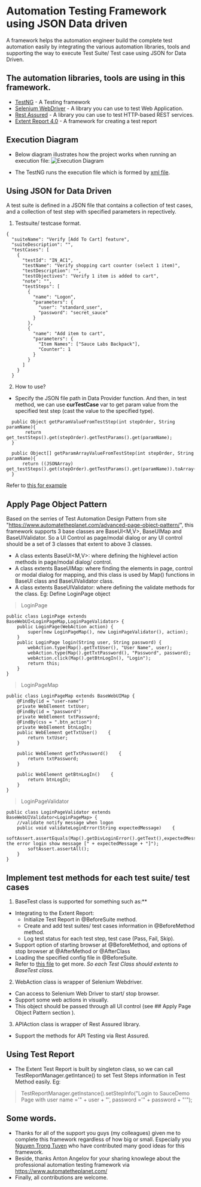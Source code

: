 # Automation Testing Framework using JSON Data driven
A framework helps the automation engineer build the complete test automation easily by integrating the various automation libraries, tools and supporting the way to execute Test Suite/ Test case using JSON for Data Driven.
## The automation libraries, tools are using in this framework.
- [TestNG](https://testng.org/doc/index.html)                - A Testing framework
- [Selenium WebDriver](https://www.seleniumhq.org/)    - A library you can use to test Web Application.
- [Rest Assured](http://rest-assured.io/)          - A library you can use to test HTTP-based REST services.
- [Extent Report 4.0](http://extentreports.com/)     - A framework for creating a test report

## Execution Diagram
- Below diagram illustrates how the project works when running an execution file:
![Execution Diagram](https://github.com/sugia279/AutomationTestingFramework/blob/master/ExecutionDiagram.png)

- The TestNG runs the execution file which is formed by [xml file](https://github.com/sugia279/AutomationTestingFramework/tree/master/src/test/executionfile/saucedemo_webuitesting).

## Using JSON for Data Driven
A test suite is defined in a JSON file that contains a collection of test cases, and a collection of test step with specified parameters in repectively.
1. Testsuite/ testcase format.  
```
{
  "suiteName": "Verify [Add To Cart] feature",
  "suiteDescription": "",
  "testCases": [
    {
      "testId": "IN_AC1",
      "testName": "Verify shopping cart counter (select 1 item)",
      "testDescription": "",
      "testObjectives": "Verify 1 item is added to cart",
      "note": "",
      "testSteps": [
        {
          "name": "Logon",
          "parameters": {
            "user": "standard_user",
            "password": "secret_sauce"
          }
        },
        {
          "name": "Add item to cart",
          "parameters": {
            "Item Names": ["Sauce Labs Backpack"],
            "Counter": 1
          }
        }
      ]
    }
  }
```
2. How to use?
- Specify the JSON file path in Data Provider function. And then, in test method, we can use **curTestCase** var to get param value from the specified test step (cast the value to the specified type).
```
  public Object getParamValueFromTestStep(int stepOrder, String paramName){
       return get_testSteps().get(stepOrder).getTestParams().get(paramName);
  }

  public Object[] getParamArrayValueFromTestStep(int stepOrder, String paramName){
      return ((JSONArray) get_testSteps().get(stepOrder).getTestParams().get(paramName)).toArray();
  }
```
Refer to [this for example](https://github.com/sugia279/AutomationTestingFramework/blob/master/src/test/java/saucedemo_webuitesting/suites/ui/functional/logon/LogOnTest.java)

## Apply Page Object Pattern
Based on the serries of Test Automation Design Pattern from site "https://www.automatetheplanet.com/advanced-page-object-pattern/", this framework supports 3 base classes are BaseUI<M,V>, BaseUIMap and BaseUIValidator<M>. So a UI Control as page/modal dialog or any UI control should be a set of 3 classes that extent to above 3 classes.
 - A class extents BaseUI<M,V>: where defining the highlevel action methods in page/modal dialog/ control.
 - A class extents BaseUIMap: where finding the elements in page, control or modal dialog for mapping, and this class is used by Map() functions in BaseUI class and BaseUIValidator class.
 - A class extents BaseUIValidator<M>: where defining the validate methods for the class. 
Eg: Define LoginPage object
> LoginPage
```
public class LoginPage extends BaseWebUI<LoginPageMap,LoginPageValidator> {
    public LoginPage(WebAction action) {
        super(new LoginPageMap(), new LoginPageValidator(), action);
    }
    public LoginPage login(String user, String password) {
        webAction.type(Map().getTxtUser(), "User Name", user);
        webAction.type(Map().getTxtPassword(), "Password", password);
        webAction.click(Map().getBtnLogIn(), "Login");
        return this;
    }
}
```
> LoginPageMap
```
public class LoginPageMap extends BaseWebUIMap {
    @FindBy(id = "user-name")
    private WebElement txtUser;
    @FindBy(id = "password")
    private WebElement txtPassword;
    @FindBy(css = ".btn_action")
    private WebElement btnLogIn;
    public WebElement getTxtUser()    {
        return txtUser;
    }

    public WebElement getTxtPassword()    {
        return txtPassword;
    }

    public WebElement getBtnLogIn()    {
        return btnLogIn;
    }
}
```
> LoginPageValidator
```
public class LoginPageValidator extends BaseWebUIValidator<LoginPageMap> {
    //validate notify message when logon
    public void validateLoginError(String expectedMessage)    {
        softAssert.assertEquals(Map().getDivLoginError().getText(),expectedMessage,"Ensure the error login show message [" + expectedMessage + "]");
        softAssert.assertAll();
    }
}
```
## Implement test methods for each test suite/ test cases
1. BaseTest class is supported for something such as:**
- Integrating to the Extent Report: 
  - Initialize Test Report in @BeforeSuite method.
  - Create and add test suites/ test cases information in @BeforeMethod method.
  - Log test status for each test step, test case (Pass, Fail, Skip).  
- Support option of starting browser at @BeforeMethod, and options of stop browser at @AfterMethod or @AfterClass
- Loading the specified config file in @BeforeSuite.
- Refer to [this file](https://github.com/sugia279/AutomationTestingFramework/blob/master/src/test/java/core/testexecution/BaseTest.java) to get more.
_So each Test Class should extents to BaseTest class._
2. WebAction class is wrapper of Selenium Webdriver.
- Can access to Selenium Web Driver to start/ stop browser.
- Support some web actions in visually.
- This object should be passed through all UI control (see ## Apply Page Object Pattern section ).
3. APIAction class is wrapper of Rest Assured library.
- Support the methods for API Testing via Rest Assured.

## Using Test Report
- The Extent Test Report is built by singleton class, so we can call TestReportManager.getIntance() to set Test Steps information in Test Method easily.
Eg:  
> TestReportManager.getInstance().setStepInfo("Login to SauceDemo Page with user name ='" + user + "', password ='" + password + "'");

## Some words.
- Thanks for all of the support you guys (my colleagues) given me to complete this framework regardless of how big or small. Especially you [Nguyen Trong Tuyen](https://github.com/trongtuyen96) who have contributed many good ideas for this framework.
- Beside, thanks Anton Angelov for your sharing knowlege about the professional automation testing framework via https://www.automatetheplanet.com/
- Finally, all contributions are welcome.

